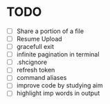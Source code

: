 # TODO

- [ ] Share a portion of a file
- [ ] Resume Upload
- [ ] gracefull exit
- [ ] infinite pagination in terminal
- [ ] .shcignore
- [ ] refresh token
- [ ] command aliases
- [ ] improve code by studying aim
- [ ] highlight imp words in output
